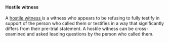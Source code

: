 ####  Hostile witness

A [ hostile witness ](/en/justice/witnesses/hostile-witness/) is a witness who
appears to be refusing to fully testify in support of the person who called
them or testifies in a way that significantly differs from their pre-trial
statement. A hostile witness can be cross-examined and asked leading questions
by the person who called them.
